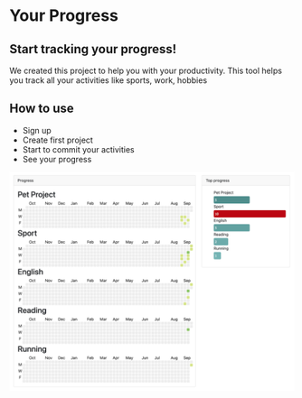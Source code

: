 # Your Progress
## Start tracking your progress!
We created this project to help you with your productivity.
This tool helps you track all your activities like sports, work, hobbies

## How to use
- Sign up
- Create first project
- Start to commit your activities
- See your progress

![](https://github.com/ZanMax/your-progress/raw/main/static/img/screenshot01.png)